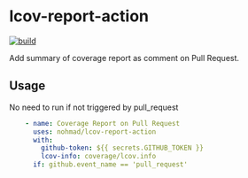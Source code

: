 # lcov-report-action

[![build](https://github.com/nohmad/lcov-report-action/actions/workflows/build.yml/badge.svg)](https://github.com/nohmad/lcov-report-action/actions/workflows/build.yml)

Add summary of coverage report as comment on Pull Request.

## Usage

No need to run if not triggered by pull_request

```yaml
    - name: Coverage Report on Pull Request
      uses: nohmad/lcov-report-action
      with:
        github-token: ${{ secrets.GITHUB_TOKEN }}
        lcov-info: coverage/lcov.info
      if: github.event_name == 'pull_request'
```